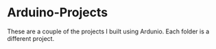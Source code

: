 # Arduino-Projects
These are a couple of the projects I built using Ardunio. Each folder is a different project.
